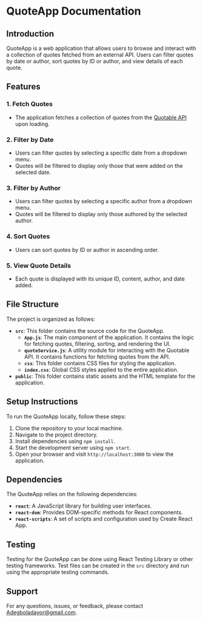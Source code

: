 # QuoteApp Documentation

## Introduction

QuoteApp is a web application that allows users to browse and interact with a collection of quotes fetched from an external API. Users can filter quotes by date or author, sort quotes by ID or author, and view details of each quote.

## Features

### 1. Fetch Quotes
- The application fetches a collection of quotes from the [Quotable API](https://api.quotable.io/quotes) upon loading.

### 2. Filter by Date
- Users can filter quotes by selecting a specific date from a dropdown menu.
- Quotes will be filtered to display only those that were added on the selected date.

### 3. Filter by Author
- Users can filter quotes by selecting a specific author from a dropdown menu.
- Quotes will be filtered to display only those authored by the selected author.

### 4. Sort Quotes
- Users can sort quotes by ID or author in ascending order.

### 5. View Quote Details
- Each quote is displayed with its unique ID, content, author, and date added.

## File Structure

The project is organized as follows:

- **`src`**: This folder contains the source code for the QuoteApp.
  - **`App.js`**: The main component of the application. It contains the logic for fetching quotes, filtering, sorting, and rendering the UI.
  - **`quoteService.js`**: A utility module for interacting with the Quotable API. It contains functions for fetching quotes from the API.
  - **`css`**: This folder contains CSS files for styling the application.
  - **`index.css`**: Global CSS styles applied to the entire application.
- **`public`**: This folder contains static assets and the HTML template for the application.

## Setup Instructions

To run the QuoteApp locally, follow these steps:

1. Clone the repository to your local machine.
2. Navigate to the project directory.
3. Install dependencies using `npm install`.
4. Start the development server using `npm start`.
5. Open your browser and visit `http://localhost:3000` to view the application.

## Dependencies

The QuoteApp relies on the following dependencies:

- **`react`**: A JavaScript library for building user interfaces.
- **`react-dom`**: Provides DOM-specific methods for React components.
- **`react-scripts`**: A set of scripts and configuration used by Create React App.

## Testing

Testing for the QuoteApp can be done using React Testing Library or other testing frameworks. Test files can be created in the `src` directory and run using the appropriate testing commands.

## Support

For any questions, issues, or feedback, please contact [Adegboladayor@gmail.com](mailto:Adegboladayor@gmail.com).
